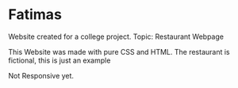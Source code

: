 # Fatimas
Website created for a college project. Topic: Restaurant Webpage

This Website was made with pure CSS and HTML. The restaurant is fictional, this is just an example

Not Responsive yet.
